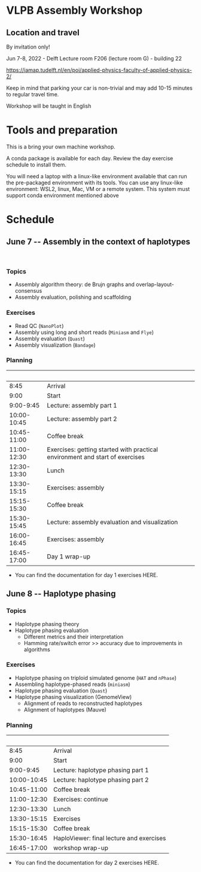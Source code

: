 # VLPB Assembly Workshop

## Location and travel
By invitation only!

Jun 7-8, 2022 - Delft Lecture room F206 (lecture room G) - building 22    

https://iamap.tudelft.nl/en/poi/applied-physics-faculty-of-applied-physics-2/

Keep in mind that parking your car is non-trivial and may add 10-15 minutes to regular travel time.

Workshop will be taught in English
 

# Tools and preparation
This is a bring your own machine workshop.

A conda package is available for each day. Review the day exercise schedule to install them.

You will need a laptop with a linux-like environment available that can run the pre-packaged environment with its tools. You can use any linux-like environment: WSL2, linux, Mac, VM or a remote system. This system must support conda environment mentioned above
 
# Schedule

## June 7 -- Assembly in the context of haplotypes
 
### Topics 
- Assembly algorithm theory: de Brujn graphs and overlap-layout-consensus
- Assembly evaluation, polishing and scaffolding 

### Exercises
- Read QC (`NanoPlot`)
- Assembly using long and short reads (`Miniasm` and `Flye`)
- Assembly evaluation (`Quast`)
- Assembly visualization (`Bandage`)

### Planning

| &nbsp;      | &nbsp;                                                                       |
|-------------|------------------------------------------------------------------------------|
| 8:45        | Arrival                                                                      |
| 9:00        | Start                                                                        |
| 9:00-9:45   | Lecture: assembly part 1                                                     |
| 10:00-10:45 | Lecture: assembly part 2                                                     |
| 10:45-11:00 | Coffee break                                                                 |
| 11:00-12:30 | Exercises: getting started with practical environment and start of exercises |
| 12:30-13:30 | Lunch                                                                        |
| 13:30-15:15 | Exercises: assembly        
| 15:15-15:30 | Coffee break                                                                 |
| 15:30-15:45 | Lecture: assembly evaluation and visualization                               |
| 16:00-16:45 | Exercises: assembly                                                          |
| 16:45-17:00 | Day 1 wrap-up                                                                |

- You can find the documentation for day 1 exercises HERE.
 
## June 8 -- Haplotype phasing

### Topics
- Haplotype phasing theory
- Haplotype phasing evaluation
	- Different metrics and their interpretation
	- Hamming rate/switch error >> accuracy due to improvements in algorithms 

### Exercises
- Haplotype phasing on triploid simulated genome (`HAT` and `nPhase`)
- Assembling haplotype-phased reads (`miniasm`)
- Haplotype phasing evaluation (`Quast`)
- Haplotype phasing visualization (GenomeView)
  - Alignment of reads to reconstructed haplotypes
  - Alignment of haplotypes (Mauve) 


### Planning

| &nbsp;      | &nbsp;                                |
|-------------|---------------------------------------|
| 8:45        | Arrival                               |
| 9:00        | Start                                 |
| 9:00-9:45   | Lecture: haplotype phasing part 1     |
| 10:00-10:45 | Lecture: haplotype phasing part 2     |
| 10:45-11:00 | Coffee break                                                                 |
| 11:00-12:30 | Exercises: continue                   |
| 12:30-13:30 | Lunch                                 |
| 13:30-15:15 | Exercises |
| 15:15-15:30 | Coffee break                                                                 |
| 15:30-16:45 | HaploViewer: final lecture and exercises            |
| 16:45-17:00 | workshop wrap-up                      |

- You can find the documentation for day 2 exercises HERE.
